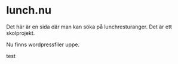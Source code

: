 # lunch.nu
Det här är en sida där man kan söka på lunchresturanger. Det är ett skolprojekt.

Nu finns wordpressfiler uppe. 

test
